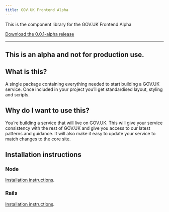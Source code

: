```yaml
---
title: GOV.UK Frontend Alpha
---
```


This is the component library for the GOV.UK Frontend Alpha

[Download the 0.0.1-alpha release](https://github.com/alphagov/govuk_frontend_alpha/releases/download/0.0.1-alpha/govuk_frontend_alpha-0.0.1-npm.tgz)

---
This is an alpha and not for production use.
---

## What is this?

A single package containing everything needed to start building a GOV.UK service. Once included in your project you’ll get standardised layout, styling and scripts.

## Why do I want to use this?

You’re building a service that will live on GOV.UK. This will give your service consistency with the rest of GOV.UK and give you access to our latest patterns and guidance. It will also make it easy to update your service to match changes to the core site.

## Installation instructions

### Node

[Installation instructions](/docs/using-with-node).

### Rails

[Installation instructions](/docs/using-with-rails).

